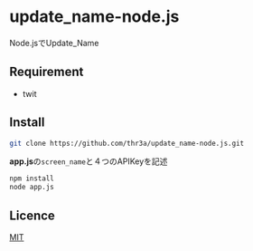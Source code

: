 update_name-node.js
===================

Node.jsでUpdate_Name

## Requirement

- twit

## Install
```sh
git clone https://github.com/thr3a/update_name-node.js.git
```
**app.js**の```screen_name```と４つのAPIKeyを記述
```sh
npm install
node app.js
```

## Licence

[MIT](https://github.com/tcnksm/tool/blob/master/LICENCE)